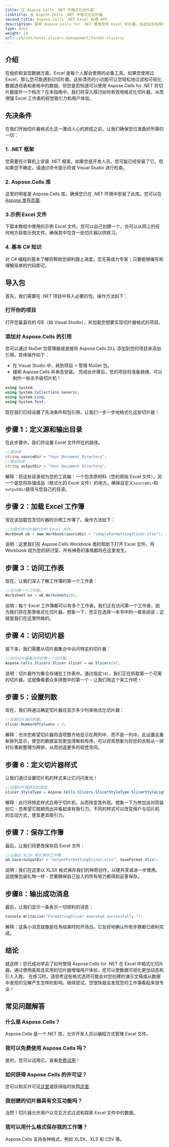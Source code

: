 ```yaml
---
title: 在 Aspose.Cells .NET 中格式化切片器
linktitle: 在 Aspose.Cells .NET 中格式化切片器
second_title: Aspose.Cells .NET Excel 处理 API
description: 使用 Aspose.Cells for .NET 增强您的 Excel 切片器。在此综合指南中学习改进数据可视化的格式化技术。
type: docs
weight: 14
url: /zh/net/excel-slicers-management/format-slicers/
---
```

## 介绍
在组织和呈现数据方面，Excel 是每个人都会使用的必备工具。如果您使用过 Excel，那么您可能遇到过切片器。这些漂亮的小功能可让您轻松地过滤和可视化数据透视表和表格中的数据。但您是否知道可以使用 Aspose.Cells for .NET 将切片器提升一个档次？在本指南中，我们将深入探讨如何有效地格式化切片器，从而增强 Excel 工作表的视觉吸引力和用户体验。
## 先决条件
在我们开始切片器格式化这一激动人心的旅程之前，让我们确保您已准备好所需的一切：
### 1. .NET 框架
您需要在计算机上安装 .NET 框架。如果您是开发人员，您可能已经安装了它。但如果您不确定，请通过命令提示符或 Visual Studio 进行检查。
### 2. Aspose.Cells 库
这里的明星是 Aspose.Cells 库。确保您已在 .NET 环境中安装了此库。您可以在[Aspose 发布页面](https://releases.aspose.com/cells/net/).
### 3.示例 Excel 文件
下载本教程中使用的示例 Excel 文件。您可以自己创建一个，也可以从网上的任何地方获取示例文件。确保其中包含一些切片器以供练习。
### 4. 基本 C# 知识
对 C# 编程的基本了解将帮助您顺利跟上进度。您无需成为专家；只要能够编写和理解简单的代码即可。
## 导入包
首先，我们需要在 .NET 项目中导入必要的包。操作方法如下：
### 打开你的项目
打开您最喜欢的 IDE（如 Visual Studio），并加载您想要实现切片器格式的项目。
### 添加对 Aspose.Cells 的引用
您可以通过 NuGet 包管理器或直接将 Aspose.Cells DLL 添加到您的项目来添加引用。具体操作如下：
- 在 Visual Studio 中，转到项目 > 管理 NuGet 包。
- 搜索 Aspose.Cells 并单击安装。
完成此步骤后，您的项目将准备就绪，可以制作一些杀手级切片机！
```csharp
using System;
using System.Collections.Generic;
using System.Linq;
using System.Text;
```
现在我们已经设置了先决条件和包引用，让我们一步一步地格式化这些切片器！
## 步骤 1：定义源和输出目录
在此步骤中，我们将设置 Excel 文件所在的路径。
```csharp
//源目录
string sourceDir = "Your Document Directory";
//输出目录
string outputDir = "Your Document Directory";
```
解释：将这些目录视为您的工具箱：一个包含原材料（您的原始 Excel 文件），另一个是您将存储成品（格式化的 Excel 文件）的地方。确保自定义`sourceDir`和`outputDir`路径与您自己的目录。
## 步骤 2：加载 Excel 工作簿
现在该加载包含切片器的示例工作簿了。操作方法如下：
```csharp
//加载包含切片器的示例 Excel 文件。
Workbook wb = new Workbook(sourceDir + "sampleFormattingSlicer.xlsx");
```
说明：这里我们在 Aspose.Cells Workbook 类的帮助下打开 Excel 文件。将 Workbook 视为您的研讨室，所有神奇的事情都将在这里发生。 
## 步骤 3：访问工作表
现在，让我们深入了解工作簿的第一个工作表：
```csharp
//访问第一个工作表。
Worksheet ws = wb.Worksheets[0];
```
说明：每个 Excel 工作簿都可以有多个工作表。我们正在访问第一个工作表，因为我们将在那里格式化切片器。想象一下，您正在选择一本书中的一章来阅读；这就是我们在这里所做的。
## 步骤 4：访问切片器
接下来，我们需要从切片器集合中访问特定的切片器：
```csharp
//访问切片器集合中的第一个切片器。
Aspose.Cells.Slicers.Slicer slicer = ws.Slicers[0];
```
说明：切片器作为集合存储在工作表中。通过指定`[0]`，我们正在抓取第一个可用的切片器。这就像看着众多拼图中的第一个 - 让我们用这个来工作吧！
## 步骤 5：设置列数
现在，我们将通过确定切片器应显示多少列来格式化切片器：
```csharp
//设置切片器的列数。
slicer.NumberOfColumns = 2;
```
解释：也许您希望切片器将选项整齐地显示在两列中，而不是一列中。此设置会重新排列显示，使您的数据呈现更加清晰和有序。可以将其想象为将您的衣柜从一排衬衫重新整理为两排，从而创造更多的视觉空间。
## 步骤 6：定义切片器样式
让我们通过设置切片机的样式来让它闪闪发光！
```csharp
//设置切片器样式的类型。
slicer.StyleType = Aspose.Cells.Slicers.SlicerStyleType.SlicerStyleLight6;
```
解释：此行将特定样式应用于切片机，从而改变其外观。想象一下为参加派对而装扮它 - 您希望它脱颖而出并看起来有吸引力。不同的样式可以改变用户与切片机的互动方式，使其更具吸引力。
## 步骤 7：保存工作簿
最后，让我们将更改保存回 Excel 文件：
```csharp
//以输出 XLSX 格式保存工作簿。
wb.Save(outputDir + "outputFormattingSlicer.xlsx", SaveFormat.Xlsx);
```
说明：我们在这里以 XLSX 格式保存我们的神奇创作，以便共享或进一步使用。这就像包装礼物一样 - 您要确保自己投入的所有努力都得到妥善保存。
## 步骤8：输出成功消息
最后，让我们显示一条表示一切顺利的消息：
```csharp
Console.WriteLine("FormattingSlicer executed successfully.");
```
解释：这条小消息就像是任务结束时的开场白。它友好地确认所有步骤都已顺利完成。
## 结论
就这样！您已成功学会了如何使用 Aspose.Cells for .NET 在 Excel 中格式化切片器。通过使用美观且实用的切片器增强用户体验，您可以使数据可视化更加动态和引人入胜。 
在练习时，请思考这些格式选项可能会对您创建的演示文稿或从数据中发现的见解产生怎样的影响。继续尝试，您很快就会发现您的工作簿看起来很专业！
## 常见问题解答
### 什么是 Aspose.Cells？  
Aspose.Cells 是一个.NET 库，允许开发人员以编程方式管理 Excel 文件。
### 我可以免费使用 Aspose.Cells 吗？  
是的，您可以试用它。查看[免费试用](https://releases.aspose.com/)！
### 如何获得 Aspose.Cells 的许可证？  
您可以购买许可证[这里](https://purchase.aspose.com/buy)或获得临时执照[这里](https://purchase.aspose.com/temporary-license/).
### 我创建的切片器具有交互功能吗？  
当然！切片器允许用户以交互方式过滤和探索 Excel 文件中的数据。
### 我可以用什么格式保存我的工作簿？  
Aspose.Cells 支持各种格式，例如 XLSX、XLS 和 CSV 等。